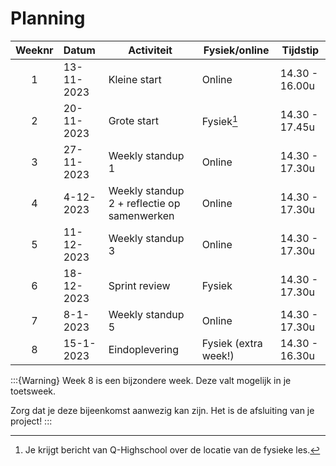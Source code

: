 # Planning

| Weeknr | Datum      | Activiteit       | Fysiek/online        | Tijdstip       |
| :----: | :--------- | ---------------- | -------------------- | -------------- |
|   1    | 13-11-2023 | Kleine start     | Online               | 14.30 - 16.00u |
|   2    | 20-11-2023 | Grote start      | Fysiek[^1]               | 14.30 - 17.45u |
|   3    | 27-11-2023 | Weekly standup 1 | Online               | 14.30 - 17.30u |
|   4    | 4-12-2023  | Weekly standup 2 + reflectie op samenwerken | Online               | 14.30 - 17.30u |
|   5    | 11-12-2023 | Weekly standup 3 | Online               | 14.30 - 17.30u |
|   6    | 18-12-2023 | Sprint review    | Fysiek               | 14.30 - 17.30u |
|   7    | 8-1-2023   | Weekly standup 5 | Online               | 14.30 - 17.30u |
|   8    | 15-1-2023  | Eindoplevering   | Fysiek (extra week!) | 14.30 - 16.30u |

:::{Warning}
Week 8 is een bijzondere week. Deze valt mogelijk in je toetsweek.

Zorg dat je deze bijeenkomst aanwezig kan zijn. Het is de afsluiting van je project!
:::

[^1]: Je krijgt bericht van Q-Highschool over de locatie van de fysieke les.